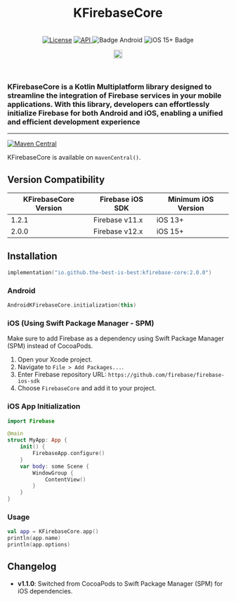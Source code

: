 <h1 align="center">KFirebaseCore</h1><br>
<div align="center">
<a href="https://opensource.org/licenses/Apache-2.0"><img alt="License" src="https://img.shields.io/badge/License-Apache%202.0-blue.svg"/></a>
<a href="https://android-arsenal.com/api?level=21" rel="nofollow">
    <img alt="API" src="https://img.shields.io/badge/API-21%2B-brightgreen.svg?style=flat" style="max-width: 100%;">
</a>
  <img src="https://img.shields.io/badge/Platform-Android-brightgreen.svg?logo=android" alt="Badge Android" />
  <img src="https://img.shields.io/badge/iOS-15%2B-blue.svg?logo=apple" alt="iOS 15+ Badge" />

<a href="https://github.com/the-best-is-best/"><img alt="Profile" src="https://img.shields.io/badge/github-%23181717.svg?&style=for-the-badge&logo=github&logoColor=white" height="20"/></a>
</div>

<br>

### KFirebaseCore is a Kotlin Multiplatform library designed to streamline the integration of Firebase services in your mobile applications. With this library, developers can effortlessly initialize Firebase for both Android and iOS, enabling a unified and efficient development experience

<hr>

[![Maven Central](https://img.shields.io/maven-central/v/io.github.the-best-is-best/kfirebase-core)](https://central.sonatype.com/artifact/io.github.the-best-is-best/kfirebase-core)

KFirebaseCore is available on `mavenCentral()`.

## Version Compatibility

| KFirebaseCore Version | Firebase iOS SDK | Minimum iOS Version |
|-----------------------|------------------|---------------------|
| 1.2.1                 | Firebase v11.x   | iOS 13+             |
| 2.0.0                 | Firebase v12.x   | iOS 15+             |

## Installation

```kotlin
implementation("io.github.the-best-is-best:kfirebase-core:2.0.0")
```

### Android

```kotlin
AndroidKFirebaseCore.initialization(this)
```

### iOS (Using Swift Package Manager - SPM)

Make sure to add Firebase as a dependency using Swift Package Manager (SPM) instead of CocoaPods.

1. Open your Xcode project.
2. Navigate to `File > Add Packages...`.
3. Enter Firebase repository URL: `https://github.com/firebase/firebase-ios-sdk`
4. Choose `FirebaseCore` and add it to your project.

### iOS App Initialization

```swift
import Firebase

@main
struct MyApp: App {
    init() {
        FirebaseApp.configure()
    }
    var body: some Scene {
        WindowGroup {
            ContentView()
        }
    }
}
```

### Usage

```kotlin
val app = KFirebaseCore.app()
println(app.name)
println(app.options)
```

## Changelog

- **v1.1.0**: Switched from CocoaPods to Swift Package Manager (SPM) for iOS dependencies.
